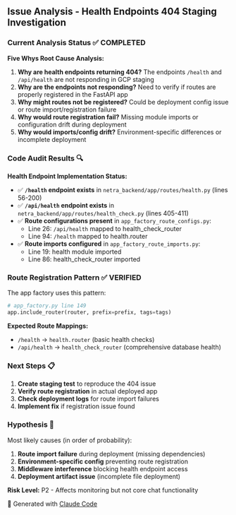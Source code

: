 ## Issue Analysis - Health Endpoints 404 Staging Investigation

### Current Analysis Status ✅ COMPLETED

**Five Whys Root Cause Analysis:**

1. **Why are health endpoints returning 404?** The endpoints `/health` and `/api/health` are not responding in GCP staging
2. **Why are the endpoints not responding?** Need to verify if routes are properly registered in the FastAPI app
3. **Why might routes not be registered?** Could be deployment config issue or route import/registration failure
4. **Why would route registration fail?** Missing module imports or configuration drift during deployment
5. **Why would imports/config drift?** Environment-specific differences or incomplete deployment

### Code Audit Results 🔍

**Health Endpoint Implementation Status:**
- ✅ **`/health` endpoint exists** in `netra_backend/app/routes/health.py` (lines 56-200)
- ✅ **`/api/health` endpoint exists** in `netra_backend/app/routes/health_check.py` (lines 405-411)
- ✅ **Route configurations present** in `app_factory_route_configs.py`:
  - Line 26: `/api/health` mapped to health_check_router
  - Line 94: `/health` mapped to health.router
- ✅ **Route imports configured** in `app_factory_route_imports.py`:
  - Line 19: health module imported 
  - Line 86: health_check_router imported

### Route Registration Pattern ✅ VERIFIED

The app factory uses this pattern:
```python
# app_factory.py line 149
app.include_router(router, prefix=prefix, tags=tags)
```

**Expected Route Mappings:**
- `/health` → `health.router` (basic health checks)
- `/api/health` → `health_check_router` (comprehensive database health)

### Next Steps 📋

1. **Create staging test** to reproduce the 404 issue
2. **Verify route registration** in actual deployed app
3. **Check deployment logs** for route import failures
4. **Implement fix** if registration issue found

### Hypothesis 🔬

Most likely causes (in order of probability):
1. **Route import failure** during deployment (missing dependencies)
2. **Environment-specific config** preventing route registration
3. **Middleware interference** blocking health endpoint access
4. **Deployment artifact issue** (incomplete file deployment)

**Risk Level:** P2 - Affects monitoring but not core chat functionality

🤖 Generated with [Claude Code](https://claude.ai/code)